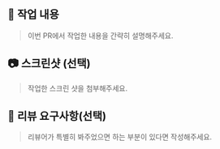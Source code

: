 ## 📝 작업 내용

> 이번 PR에서 작업한 내용을 간략히 설명해주세요.

## 📷 스크린샷 (선택)

> 작업한 스크린 샷을 첨부해주세요.

## 💬 리뷰 요구사항(선택)

> 리뷰어가 특별히 봐주었으면 하는 부분이 있다면 작성해주세요.
